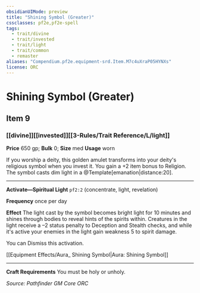 ```yaml
---
obsidianUIMode: preview
title: "Shining Symbol (Greater)"
cssclasses: pf2e,pf2e-spell
tags:
  - trait/divine
  - trait/invested
  - trait/light
  - trait/common
  - remaster
aliases: "Compendium.pf2e.equipment-srd.Item.M7c4uXraP05HYNXs"
license: ORC
---
```

# Shining Symbol (Greater)
## Item 9
### [[divine]][[invested]][[3-Rules/Trait Reference/L/light]]


**Price** 650 gp; 
**Bulk** 0; **Size** med
**Usage** worn

If you worship a deity, this golden amulet transforms into your deity's religious symbol when you invest it. You gain a +2 item bonus to Religion. The symbol casts dim light in a @Template\[emanation|distance:20\].

* * *

**Activate—Spiritual Light** `pf2:2` (concentrate, light, revelation)

**Frequency** once per day

**Effect** The light cast by the symbol becomes bright light for 10 minutes and shines through bodies to reveal hints of the spirits within. Creatures in the light receive a –2 status penalty to Deception and Stealth checks, and while it's active your enemies in the light gain weakness 5 to spirit damage.

You can Dismiss this activation.

[[Equipment Effects/Aura_ Shining Symbol|Aura: Shining Symbol]]

* * *

**Craft Requirements** You must be holy or unholy.

*Source: Pathfinder GM Core*
*ORC*